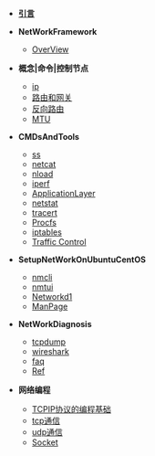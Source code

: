 - [**引言**](/.md)

- **NetWorkFramework**

  - [OverView](OverView.md) 

- **概念|命令|控制节点**

  - [ip](NetWorkBaseTerms/ip.md)
  - [路由和网关](NetWorkBaseTerms/gateway.md)
  - [反向路由](NetWorkBaseTerms/rp_filter.md)
  - [MTU](IpSet/MTU.md)

- **CMDsAndTools**

  - [ss](misc/ss.md)
  - [netcat](misc/netcat.md)
  - [nload](misc/nload.md)
  - [iperf](misc/iperf.md)
  - [ApplicationLayer](AppNetLayer.md)
  - [netstat](netstat.md)
  - [tracert](tracert.md)
  - [Procfs](Procfs.md)  
  - [iptables](iptables.md)	
  - [Traffic Control](tc.md)

- **SetupNetWorkOnUbuntuCentOS**

  - [nmcli](nmcli.md)
  - [nmtui](nmtui.md)
  - [Networkd1](systemd-network.md)
  - [ManPage](Man.md)

- **NetWorkDiagnosis**

  - [tcpdump](tcpdump.md)
  - [wireshark](wireshark.md)
  - [faq](FAQ/faq.md)
  - [Ref](FAQ/ref.md)

- **网络编程**

  - [TCPIP协议的编程基础](NetWorkProgram/Overview.md)
  - [tcp通信](NetWorkProgram/TCP.md)
  - [udp通信](NetWorkProgram/UDP.md)
  - [Socket](NetWorkProgram/Socket.md)

